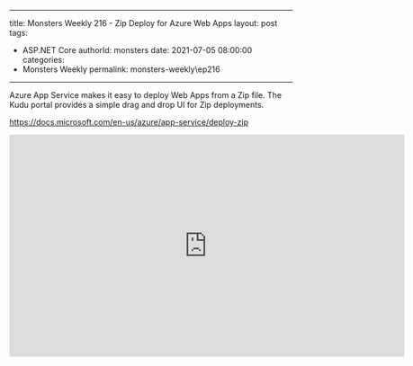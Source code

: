 
---
title: Monsters Weekly 216 -  Zip Deploy for Azure Web Apps 
layout: post
tags: 
  - ASP.NET Core
authorId: monsters
date: 2021-07-05 08:00:00
categories:
  - Monsters Weekly
permalink: monsters-weekly\ep216
---

Azure App Service makes it easy to deploy Web Apps from a Zip file. The Kudu portal provides a simple drag and drop UI for Zip deployments. 

https://docs.microsoft.com/en-us/azure/app-service/deploy-zip

<iframe width="702" height="395" src="https://www.youtube.com/embed/0HRbgXIlJAY" frameborder="0" allow="accelerometer; autoplay; encrypted-media; gyroscope; picture-in-picture" allowfullscreen></iframe>
